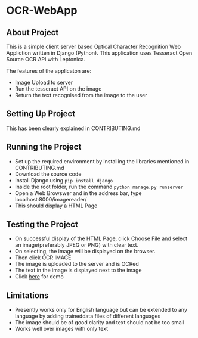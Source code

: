# OCR-WebApp

## About Project
This is a simple client server based Optical Character Recognition Web Appliction written in Django (Python).
This application uses Tesseract Open Source OCR API with Leptonica. 

The features of the applicaton are:
- Image Upload to server
- Run the tesseract API on the image
- Return the text recognised from the image to the user

## Setting Up Project
This has been clearly explained in CONTRIBUTING.md

## Running the Project
- Set up the required environment by installing the libraries mentioned in CONTRIBUTING.md
- Download the source code
- Install Django using `pip install django`
- Inside the root folder, run the command `python manage.py runserver`
- Open a Web Browswer and in the address bar, type localhost:8000/imagereader/
- This should display a HTML Page

## Testing the Project
- On successful display of the HTML Page, click Choose File and select an image(preferably JPEG or PNG) with clear text.
- On selecting, the image will be displayed on the browser.
- Then click OCR IMAGE
- The image is uploaded to the server and is OCRed
- The text in the image is displayed next to the image
- Click [here](https://drive.google.com/open?id=0B6pQuwk1uPmHM2VoTmQ4MUJPa1E) for demo

## Limitations
- Presently works only for English language but can be extended to any language by adding traineddata files of different languages
- The image should be of good clarity and text should not be too small
- Works well over images with only text


